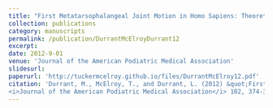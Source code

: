 ```yaml
---
title: "First Metatarsophalangeal Joint Motion in Homo Sapiens: Theoretical Association of Two-axis Kinematics and Specific Morphometrics"
collection: publications
category: manuscripts
permalink: /publication/DurrantMcElroyDurrant12
excerpt: 
date: 2012-9-01
venue: 'Journal of the American Podiatric Medical Association'
slidesurl: 
paperurl: 'http://tuckermcelroy.github.io/files/DurrantMcElroy12.pdf'
citation: 'Durrant, M., McElroy, T., and Durrant, L. (2012) &quot;First Metatarsophalangeal Joint Motion in Homo Sapiens: Theoretical Association of Two-axis Kinematics and Specific Morphometrics.&quot; 
<i>Journal of the American Podiatric Medical Association</i> 102, 374-389.'
---
```

